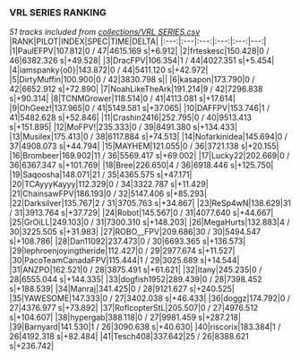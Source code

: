### VRL SERIES RANKING
*51 tracks included from [collections/VRL SERIES.csv](/collections/VRL%20SERIES.csv)*
|RANK|PILOT|INDEX|SPEC|TIME|DELTA|
|:---:|:---|:---:|:---:|:---:|---:|
|1|PaulEFPV|107.812|0 / 47|4615.169 s|+6.912|
|2|frteskesc|150.428|0 / 46|6382.326 s|+49.528|
|3|DracFPV|106.354|1 / 44|4027.351 s|+5.454|
|4|iamspanky{o0}|143.872|0 / 44|5411.120 s|+42.972|
|5|DirtyMuffin|100.900|0 / 42|3830.798 s||
|6|kasapon|173.790|0 / 42|6652.912 s|+72.890|
|7|NoahLikeTheArk|191.214|9 / 42|7296.838 s|+90.314|
|8|TCNMGrower|118.514|0 / 41|4113.081 s|+17.614|
|9|OhGeez!|137.965|0 / 41|5149.581 s|+37.065|
|10|DAFFPV|153.746|1 / 41|5482.628 s|+52.846|
|11|Crashin2416|252.795|0 / 40|9513.413 s|+151.895|
|12|MoFPV!|235.333|0 / 39|8491.380 s|+134.433|
|13|Musilex|175.413|0 / 38|6117.884 s|+74.513|
|14|Nofarkinidea|145.694|0 / 37|4908.073 s|+44.794|
|15|MAYHEM|121.055|0 / 36|3721.138 s|+20.155|
|16|Brombeer|169.902|11 / 36|5569.417 s|+69.002|
|17|Lucky22|202.669|0 / 36|6367.347 s|+101.769|
|18|Bree|226.650|4 / 36|6918.446 s|+125.750|
|19|Saqoosha|148.071|21 / 35|4365.575 s|+47.171|
|20|TCAyyyKayyy|112.329|0 / 34|3322.787 s|+11.429|
|21|ChainsawFPV|186.193|0 / 32|5147.406 s|+85.293|
|22|Darksilver|135.767|2 / 31|3705.763 s|+34.867|
|23|ReSp4wN|138.629|31 / 31|3913.764 s|+37.729|
|24|Robot|145.567|0 / 31|4077.640 s|+44.667|
|25|GrOiLL|249.103|0 / 31|7300.310 s|+148.203|
|26|MegaHurts|132.883|4 / 30|3225.505 s|+31.983|
|27|ROBO__FPV|209.686|30 / 30|5494.547 s|+108.786|
|28|Dan11092|237.473|0 / 30|6693.365 s|+136.573|
|29|lephroenjoyingtheride|112.427|0 / 29|2977.674 s|+11.527|
|30|PacoTeamCanadaFPV|115.444|1 / 29|3025.689 s|+14.544|
|31|ANZPO|162.521|0 / 28|3875.491 s|+61.621|
|32|Itany|245.235|0 / 28|6555.044 s|+144.335|
|33|dogfish1952|289.439|0 / 28|7398.452 s|+188.539|
|34|Manraj|341.425|0 / 28|9121.627 s|+240.525|
|35|YAWESOME|147.333|0 / 27|3402.038 s|+46.433|
|36|doggz|174.792|0 / 27|4376.977 s|+73.892|
|37|RoflcopterStL|205.507|0 / 27|4976.512 s|+104.607|
|38|hypergab|388.118|0 / 27|9981.459 s|+287.218|
|39|Barnyard|141.530|1 / 26|3090.638 s|+40.630|
|40|riscorix|183.384|1 / 26|4192.318 s|+82.484|
|41|Tesch408|337.642|25 / 26|8388.621 s|+236.742|
